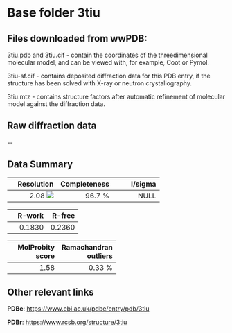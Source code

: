 # Base folder 3tiu

## Files downloaded from wwPDB:

3tiu.pdb and 3tiu.cif - contain the coordinates of the threedimensional molecular model, and can be viewed with, for example, Coot or Pymol.

3tiu-sf.cif - contains deposited diffraction data for this PDB entry, if the structure has been solved with X-ray or neutron crystallography.

3tiu.mtz - contains structure factors after automatic refinement of molecular model against the diffraction data.

## Raw diffraction data

--<br> 

## Data Summary
|   | Resolution | Completeness| I/sigma |
|---|-------------:|----------------:|--------------:|
|   |2.08 <img src="https://latex.codecogs.com/svg.latex?{\mbox{\normalfont\AA}}"/>|96.7  %|<img width=50/>NULL |

|   | **R-work**| **R-free**   
|---|-------------:|----------------:|           
||0.1830|0.2360|

|   |**MolProbity<br>score**| **Ramachandran<br>outliers** 
|---|-------------:|----------------:|
||1.58|0.33 %|

## Other relevant links 
**PDBe**:  https://www.ebi.ac.uk/pdbe/entry/pdb/3tiu
 
**PDBr**: https://www.rcsb.org/structure/3tiu 

